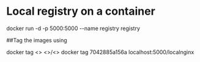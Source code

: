 # Local registry on a container

docker run -d -p 5000:5000 --name registry registry

##Tag the images using

docker tag <<image-id>> <<registry-name>>/<<image-name>>
docker tag 7042885a156a localhost:5000/localnginx

